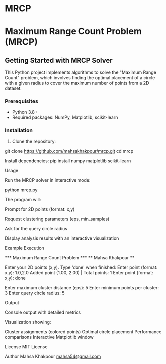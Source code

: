 # MRCP
# Maximum Range Count Problem (MRCP)

## Getting Started with MRCP Solver
This Python project implements algorithms to solve the "Maximum Range Count" problem, which involves finding the optimal placement of a circle with a given radius to cover the maximum number of points from a 2D dataset.

### Prerequisites
- Python 3.8+
- Required packages: NumPy, Matplotlib, scikit-learn

### Installation
1. Clone the repository:

git clone https://github.com/mahsakhakpour/mrcp.git
cd mrcp

Install dependencies:
pip install numpy matplotlib scikit-learn


Usage

Run the MRCP solver in interactive mode:

python mrcp.py

The program will:

Prompt for 2D points (format: x,y)

Request clustering parameters (eps, min_samples)

Ask for the query circle radius

Display analysis results with an interactive visualization


Example Execution

*** Maximum Range Count Problem ***
** Mahsa Khakpour **

Enter your 2D points (x,y). Type 'done' when finished:
Enter point (format: x,y): 1.0,2.0
Added point (1.00, 2.00) | Total points: 1
Enter point (format: x,y): done

Enter maximum cluster distance (eps): 5
Enter minimum points per cluster: 3
Enter query circle radius: 5

Output

Console output with detailed metrics

Visualization showing:

Cluster assignments (colored points)
Optimal circle placement
Performance comparisons
Interactive Matplotlib window

License
MIT License

Author
Mahsa Khakpour
mahsa54@gmail.com
